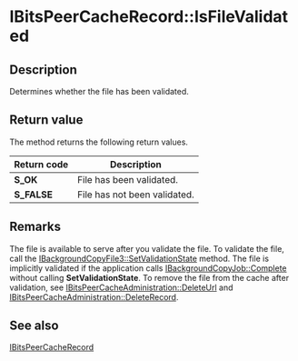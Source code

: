 # IBitsPeerCacheRecord::IsFileValidated

## Description

Determines whether the file has been validated.

## Return value

The method returns the following return values.

| Return code | Description |
| --- | --- |
| **S_OK** | File has been validated. |
| **S_FALSE** | File has not been validated. |

## Remarks

The file is available to serve after you validate the file. To validate the file, call the [IBackgroundCopyFile3::SetValidationState](https://learn.microsoft.com/windows/desktop/api/bits3_0/nf-bits3_0-ibackgroundcopyfile3-setvalidationstate) method. The file is implicitly validated if the application calls [IBackgroundCopyJob::Complete](https://learn.microsoft.com/windows/desktop/api/bits/nf-bits-ibackgroundcopyjob-complete) without calling **SetValidationState**. To remove the file from the cache after validation, see [IBitsPeerCacheAdministration::DeleteUrl](https://learn.microsoft.com/windows/desktop/api/bits3_0/nf-bits3_0-ibitspeercacheadministration-deleteurl) and [IBitsPeerCacheAdministration::DeleteRecord](https://learn.microsoft.com/windows/desktop/api/bits3_0/nf-bits3_0-ibitspeercacheadministration-deleterecord).

## See also

[IBitsPeerCacheRecord](https://learn.microsoft.com/windows/desktop/api/bits3_0/nn-bits3_0-ibitspeercacherecord)